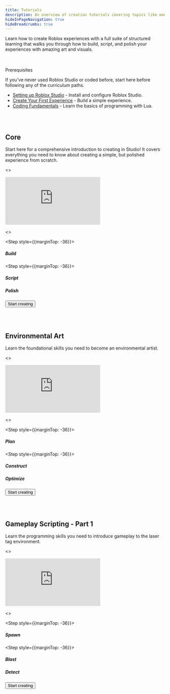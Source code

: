 ```yaml
---
title: Tutorials
description: An overview of creation tutorials covering topics like modeling, scripting, and inputs.
hideInPageNavigation: true
hideBreadcrumbs: true
---
```


Learn how to create Roblox experiences with a full suite of structured learning
that walks you through how to build, script, and polish your experiences with
amazing art and visuals.

<br /> <br />
<a href="" id="prereqs"> </a>
<BaseAccordion>
<AccordionSummary>
<Typography variant="h4">Prerequisites</Typography>

</AccordionSummary>
<AccordionDetails>

<Typography variant="body2" color="textSecondary" component="p">
If you've never used Roblox Studio or coded before, start here before following any of the curriculum paths.
</Typography>

- [Setting up Roblox Studio](../studio/setting-up-roblox-studio.md) - Install
  and configure Roblox Studio.
- [Create Your First Experience](first-experience/index.md) - Build a simple experience.
- [Coding Fundamentals](../tutorials/fundamentals/coding-1/coding-fundamentals.md) - Learn the basics of programming with Lua.

</AccordionDetails>
</BaseAccordion>

<br /> <br />

<Card>

<CardContent>

<h2 style={{marginBottom: 12}}>Core</h2>

<Typography variant="body2" color="textSecondary" component="p">
Start here for a comprehensive introduction to creating in Studio! It covers
everything you need to know about creating a simple, but polished experience from scratch.
</Typography>

<>
<Grid
    alignItems="stretch"
    container
    direction="row">

<Grid item md={6} xs={12}
    direction="column"  >

<div class="container"
style={{position: "relative", paddingBottom: "56.25%", height: 0}}>
<iframe src="https://www.youtube-nocookie.com/embed/zi0hIuPDyWc" title="YouTube video player" frameborder="0" allow="accelerometer; autoplay; clipboard-write; encrypted-media; gyroscope; picture-in-picture; web-share" allowfullscreen  style={{position: "absolute", top: 0, left: 0, width: "90%", height: "90%"}}></iframe>
</div>

</Grid>

<Grid item md={6} xs={12} direction='column'>

<>
<Stepper activeStep={3} orientation="vertical">

<Step style={{marginTop: -36}}>
<StepLabel optional="Create the basic structure of the world with in-Studio assets.">

<h5 style={{marginTop: 36}}>Build</h5>
</StepLabel>

</Step>

<Step style={{marginTop: -36}}>
<StepLabel
 optional="Create the gameplay for the experience using Luau scripts.">

<h5 style={{marginTop: 36}}>Script</h5>
</StepLabel>
</Step>
<Step style={{marginTop: -36}}>
<StepLabel optional="Add lighting, visual effects, and high-quality 3D assets." >
<h5 style={{marginTop: 36}}>Polish</h5>
</StepLabel>
</Step>
</Stepper>
</>

</Grid>

</Grid>
</>

<a href="core/index.md">
  <Button
    variant="contained"
    size="large">
  Start creating
  </Button>
</a>
</CardContent>

</Card>

<br /> <br />

<Card>

<CardContent>

<h2 style={{marginBottom: 12}}>Environmental Art</h2>

<Typography variant="body2" color="textSecondary" component="p">
Learn the foundational skills you need to become an environmental artist.
</Typography>

<>
<Grid
    alignItems="stretch"
    container
    direction="row">

<Grid item md={6} xs={12}
    direction="column"  >

<div class="container"
style={{position: "relative", paddingBottom: "56.25%", height: 0}}>
<iframe src="https://www.youtube-nocookie.com/embed/nwShvDmFHWc?si=2gk0n6cb9uq-48Ni" title="YouTube video player" frameborder="0" allow="accelerometer; autoplay; clipboard-write; encrypted-media; gyroscope; picture-in-picture; web-share" allowfullscreen  style={{position: "absolute", top: 0, left: 0, width: "90%", height: "90%"}}></iframe>
</div>

</Grid>

<Grid item md={6} xs={12} direction='column'>

<>
<Stepper activeStep={3} orientation="vertical">

<Step style={{marginTop: -36}}>
<StepLabel optional="Create a plan for your environment and necessary assets.">

<h5 style={{marginTop: 36}}>Plan</h5>
</StepLabel>

</Step>

<Step style={{marginTop: -36}}>
<StepLabel
 optional="Assemble and apply your asset library to the 3D space to bring your world to life.">

<h5 style={{marginTop: 36}}>Construct</h5>
</StepLabel>
</Step>
<Step style={{marginTop: -36}}>
<StepLabel optional="Configure your assets and Studio settings to keep your frame rate and performance levels high." >
<h5 style={{marginTop: 36}}>Optimize</h5>
</StepLabel>
</Step>
</Stepper>
</>

</Grid>

</Grid>
</>

<a href="environmental-art/index.md">
  <Button
    variant="contained"
    size="large">
  Start creating
  </Button>
</a>
</CardContent>

</Card>

<br /> <br />

<Card>

<CardContent>

<h2 style={{marginBottom: 12}}>Gameplay Scripting - Part 1</h2>

<Typography variant="body2" color="textSecondary" component="p">
Learn the programming skills you need to introduce gameplay to the laser tag environment.
</Typography>

<>
<Grid
    alignItems="stretch"
    container
    direction="row">

<Grid item md={6} xs={12}
    direction="column"  >

<div class="container"
style={{position: "relative", paddingBottom: "56.25%", height: 0}}>
<iframe src="https://www.youtube-nocookie.com/embed/eqQyFL7KnmA?si=yVlqGzUvTnblj_c4" title="YouTube video player" frameborder="0" allow="accelerometer; autoplay; clipboard-write; encrypted-media; gyroscope; picture-in-picture; web-share" allowfullscreen  style={{position: "absolute", top: 0, left: 0, width: "90%", height: "90%"}}></iframe>
</div>

</Grid>

<Grid item md={6} xs={12} direction='column'>

<>
<Stepper activeStep={3} orientation="vertical">

<Step style={{marginTop: -36}}>
<StepLabel optional="Spawn players into the environment, and respawn them once their health reaches zero.">

<h5 style={{marginTop: 36}}>Spawn</h5>
</StepLabel>

</Step>

<Step style={{marginTop: -36}}>
<StepLabel optional="Create a blast mechanic that is both accurate in the 3D space and satisfying to players.">

<h5 style={{marginTop: 36}}>Blast</h5>
</StepLabel>
</Step>
<Step style={{marginTop: -36}}>
<StepLabel optional="Implement laser detecting behavior that handles blast direction, verifies collision, and reduces player health." >

<h5 style={{marginTop: 36}}>Detect</h5>
</StepLabel>
</Step>
</Stepper>
</>

</Grid>

</Grid>
</>

<a href="gameplay-scripting/index.md">
  <Button
    variant="contained"
    size="large">
  Start creating
  </Button>
</a>
</CardContent>

</Card>
